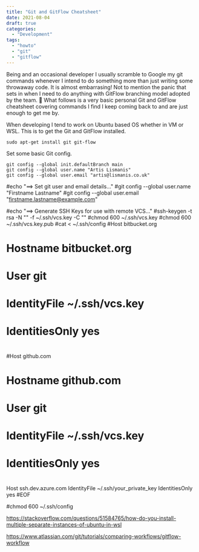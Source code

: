 ```yaml
---
title: "Git and GitFlow Cheatsheet"
date: 2021-08-04
draft: true
categories:
  - "Development"
tags:
  - "howto"
  - "git"
  - "gitflow"
---
```


Being and an occasional developer I usually scramble to Google my git commands whenever I intend to do something more than just writing some throwaway code. It is almost embarrasing! Not to mention the panic that sets in when I need to do anything with GitFlow branching model adopted by the team. :see_no_evil: What follows is a very basic personal Git and GitFlow cheatsheet covering commands I find I keep coming back to and are just enough to get me by. 

<!--more-->

When developing I tend to work on Ubuntu based OS whether in VM or WSL. This is to get the Git and GitFlow installed.  

```shell
sudo apt-get install git git-flow
```
Set some basic Git config. 

```shell
git config --global init.defaultBranch main
git config --global user.name "Artis Lismanis"
git config --global user.email "artis@lismanis.co.uk"
```

#echo "==> Set git user and email details..."
#git config --global user.name "Firstname Lastname"
#git config --global user.email "firstname.lastname@example.com"

#echo "==> Generate SSH Keys for use with remote VCS..."
#ssh-keygen -t rsa -N "" -f ~/.ssh/vcs.key -C ""
#chmod 600 ~/.ssh/vcs.key
#chmod 600 ~/.ssh/vcs.key.pub
#cat <<EOF > ~/.ssh/config
#Host bitbucket.org
#	Hostname bitbucket.org
#	User git
#	IdentityFile ~/.ssh/vcs.key
#	IdentitiesOnly yes
#
#Host github.com
#	Hostname github.com
#	User git
#	IdentityFile ~/.ssh/vcs.key
#	IdentitiesOnly yes
# 

Host ssh.dev.azure.com
  IdentityFile ~/.ssh/your_private_key
  IdentitiesOnly yes
#EOF

#chmod 600 ~/.ssh/config

https://stackoverflow.com/questions/51584765/how-do-you-install-multiple-separate-instances-of-ubuntu-in-wsl

https://www.atlassian.com/git/tutorials/comparing-workflows/gitflow-workflow